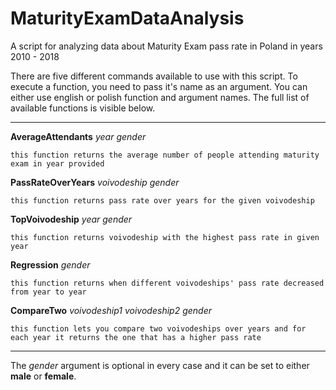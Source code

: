 # MaturityExamDataAnalysis
A script for analyzing data about Maturity Exam pass rate in Poland in years 2010 - 2018

There are five different commands available to use with this script. To execute a function, 
you need to pass it's name as an argument. You can either use english or polish function 
and argument names. The full list of available functions is visible below.
___
**AverageAttendants** *year* *gender*

    this function returns the average number of people attending maturity exam in year provided

**PassRateOverYears** *voivodeship* *gender*

    this function returns pass rate over years for the given voivodeship

**TopVoivodeship** *year* *gender*

    this function returns voivodeship with the highest pass rate in given year

**Regression** *gender*

    this function returns when different voivodeships' pass rate decreased from year to year

**CompareTwo** *voivodeship1* *voivodeship2* *gender*

    this function lets you compare two voivodeships over years and for each year it returns the one that has a higher pass rate
___
The *gender* argument is optional in every case and it can be set to either **male** or **female**.